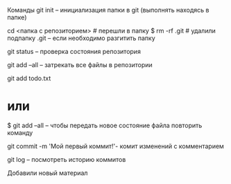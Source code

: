 Команды
git init – инициализация папки в git (выполнять находясь в папке)

cd <папка с репозиторием> # перешли в папку
$ rm -rf .git # удалили подпапку .git – если необходимо разгитить папку

git status – проверка состояния репозитория

git add –all – затрекать все файлы в репозитории

git add todo.txt
# или
$ git add –all – чтобы передать новое состояние файла повторить команду

git commit -m 'Мой первый коммит!'- комит изменений с комментарием

git log – посмотреть историю коммитов

Добавили новый материал